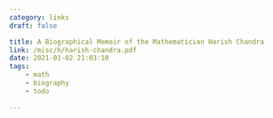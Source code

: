 ```yaml
---
category: links
draft: false

title: A Biographical Memoir of the Mathematician Harish Chandra
link: /misc/h/harish-chandra.pdf
date: 2021-01-02 21:03:10
tags:
    - math
    - biography
    - todo
    
---
```


